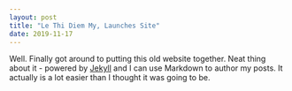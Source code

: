 ```yaml
---
layout: post
title: "Le Thi Diem My, Launches Site"
date: 2019-11-17
---
```


Well. Finally got around to putting this old website together. Neat thing about it - powered by [Jekyll](http://jekyllrb.com) and I can use Markdown to author my posts. It actually is a lot easier than I thought it was going to be.